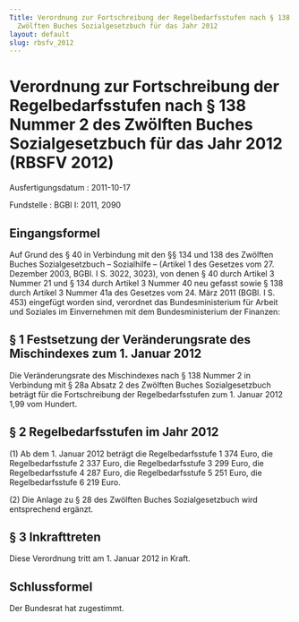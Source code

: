 ```yaml
---
Title: Verordnung zur Fortschreibung der Regelbedarfsstufen nach § 138 Nummer 2 des
  Zwölften Buches Sozialgesetzbuch für das Jahr 2012
layout: default
slug: rbsfv_2012
---
```


# Verordnung zur Fortschreibung der Regelbedarfsstufen nach § 138 Nummer 2 des Zwölften Buches Sozialgesetzbuch für das Jahr 2012 (RBSFV 2012)

Ausfertigungsdatum
:   2011-10-17

Fundstelle
:   BGBl I: 2011, 2090


## Eingangsformel

Auf Grund des § 40 in Verbindung mit den §§ 134 und 138 des Zwölften
Buches Sozialgesetzbuch – Sozialhilfe – (Artikel 1 des Gesetzes vom
27\. Dezember 2003, BGBl. I S. 3022, 3023), von denen § 40 durch
Artikel 3 Nummer 21 und § 134 durch Artikel 3 Nummer 40 neu gefasst
sowie § 138 durch Artikel 3 Nummer 41a des Gesetzes vom 24. März 2011
(BGBl. I S. 453) eingefügt worden sind, verordnet das
Bundesministerium für Arbeit und Soziales im Einvernehmen mit dem
Bundesministerium der Finanzen:


## § 1 Festsetzung der Veränderungsrate des Mischindexes zum 1. Januar 2012

Die Veränderungsrate des Mischindexes nach § 138 Nummer 2 in
Verbindung mit § 28a Absatz 2 des Zwölften Buches Sozialgesetzbuch
beträgt für die Fortschreibung der Regelbedarfsstufen zum 1. Januar
2012 1,99 vom Hundert.


## § 2 Regelbedarfsstufen im Jahr 2012

(1) Ab dem 1. Januar 2012 beträgt
die Regelbedarfsstufe 1
374 Euro,
die Regelbedarfsstufe 2
337 Euro,
die Regelbedarfsstufe 3
299 Euro,
die Regelbedarfsstufe 4
287 Euro,
die Regelbedarfsstufe 5
251 Euro,
die Regelbedarfsstufe 6
219 Euro.

(2) Die Anlage zu § 28 des Zwölften Buches Sozialgesetzbuch wird
entsprechend ergänzt.


## § 3 Inkrafttreten

Diese Verordnung tritt am 1. Januar 2012 in Kraft.


## Schlussformel

Der Bundesrat hat zugestimmt.

